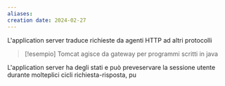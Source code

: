 ```yaml
---
aliases: 
creation date: 2024-02-27
---
```


L'application server traduce richieste da agenti HTTP ad altri protocolli

>[!esempio] 
>Tomcat agisce da gateway per programmi scritti in java

L'application server ha degli stati e può preveservare la sessione utente durante molteplici cicli richiesta-risposta, pu